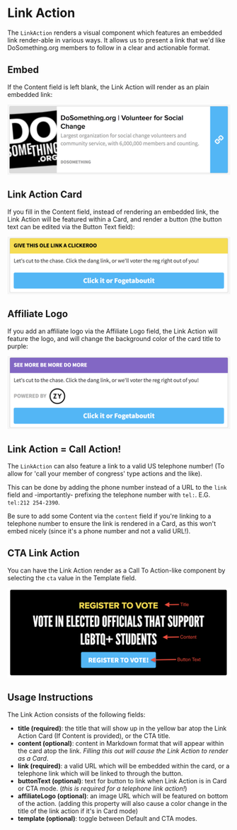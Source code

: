 # Link Action

The `LinkAction` renders a visual component which features an embedded link render-able in various ways. It allows us to present a link that we'd like DoSomething.org members to follow in a clear and actionable format.

## Embed

If the Content field is left blank, the Link Action will render as an plain embedded link:

![Link Action component](../../.gitbook/assets/link-action-component-plain-embed%20%281%29.png)

## Link Action Card

If you fill in the Content field, instead of rendering an embedded link, the Link Action will be featured within a Card, and render a button \(the button text can be edited via the Button Text field\):

![Link Action Card](../../.gitbook/assets/link-action-component-button-text.png)

## Affiliate Logo

If you add an affiliate logo via the Affiliate Logo field, the Link Action will feature the logo, and will change the background color of the card title to purple:

![Affiliate Link Action component](../../.gitbook/assets/link-action-affiliate-logo.png)

## Link Action = Call Action!

The `LinkAction` can also feature a link to a valid US telephone number! \(To allow for 'call your member of congress' type actions and the like\).

This can be done by adding the phone number instead of a URL to the `link` field and -importantly- prefixing the telephone number with `tel:`. E.G. `tel:212 254-2390`.

Be sure to add some Content via the `content` field if you're linking to a telephone number to ensure the link is rendered in a Card, as this won't embed nicely \(since it's a phone number and not a valid URL!\).

## CTA Link Action

You can have the Link Action render as a Call To Action-like component by selecting the `cta` value in the Template field.

![CTA Link Action component](../../.gitbook/assets/link-action-cta.png)

## Usage Instructions

The Link Action consists of the following fields:

* **title \(required\)**: the title that will show up in the yellow bar atop the Link Action Card \(If Content is provided\), or the CTA title.
* **content \(optional\)**: content in Markdown format that will appear within the card atop the link. _Filling this out will cause the Link Action to render as a Card_.
* **link \(required\)**: a valid URL which will be embedded within the card, or a telephone link which will be linked to through the button.
* **buttonText \(optional\)**: text for button to link when Link Action is in Card or CTA mode. \(_this is required for a telephone link action!_\)
* **affiliateLogo \(optional\)**: an image URL which will be featured on bottom of the action. \(adding this property will also cause a color change in the title of the link action if it's in Card mode\)
* **template \(optional\)**: toggle between Default and CTA modes.

